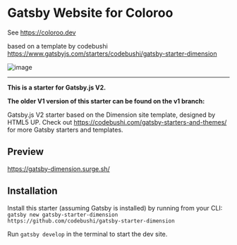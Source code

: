 # Gatsby Website for Coloroo

See https://coloroo.dev

based on a template by codebushi https://www.gatsbyjs.com/starters/codebushi/gatsby-starter-dimension

![image](https://user-images.githubusercontent.com/3171346/115522157-28e2b780-a28c-11eb-8a7a-53d4431d1aff.png)

---------------------------------------

**This is a starter for Gatsby.js V2.**

**The older V1 version of this starter can be found on the v1 branch:**

Gatsby.js V2 starter based on the Dimension site template, designed by HTML5 UP. Check out https://codebushi.com/gatsby-starters-and-themes/ for more Gatsby starters and templates.

## Preview

https://gatsby-dimension.surge.sh/

## Installation

Install this starter (assuming Gatsby is installed) by running from your CLI:
<br/>
`gatsby new gatsby-starter-dimension https://github.com/codebushi/gatsby-starter-dimension`

Run `gatsby develop` in the terminal to start the dev site.

